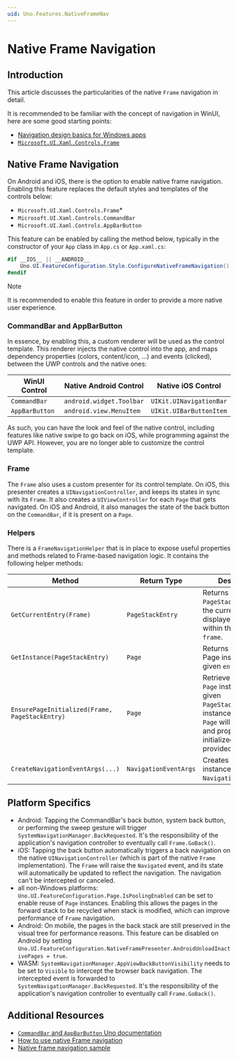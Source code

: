 ```yaml
---
uid: Uno.Features.NativeFrameNav
---
```


# Native Frame Navigation

## Introduction

This article discusses the particularities of the native `Frame` navigation in detail.

It is recommended to be familiar with the concept of navigation in WinUI, here are some good starting points:

- [Navigation design basics for Windows apps](https://learn.microsoft.com/windows/apps/design/basics/navigation-basics)
- [`Microsoft.UI.Xaml.Controls.Frame`](https://learn.microsoft.com/windows/windows-app-sdk/api/winrt/microsoft.ui.xaml.controls.frame)

## Native Frame Navigation

On Android and iOS, there is the option to enable native frame navigation. Enabling this feature replaces the default styles and templates of the controls below:

- `Microsoft.UI.Xaml.Controls.Frame`<superscript>*</superscript>
- `Microsoft.UI.Xaml.Controls.CommandBar`
- `Microsoft.UI.Xaml.Controls.AppBarButton`

This feature can be enabled by calling the method below, typically in the constructor of your `App` class in `App.cs` or `App.xaml.cs`:

```csharp
#if __IOS__ || __ANDROID__
    Uno.UI.FeatureConfiguration.Style.ConfigureNativeFrameNavigation();
#endif
```

> [!NOTE]
> It is recommended to enable this feature in order to provide a more native user experience.

### CommandBar and AppBarButton

In essence, by enabling this, a custom renderer will be used as the control template. This renderer injects the native control into the app, and maps dependency properties (colors, content/icon, ...) and events (clicked), between the UWP controls and the native ones:

WinUI Control|Native Android Control|Native iOS Control
-|-|-
`CommandBar`|`android.widget.Toolbar`|`UIKit.UINavigationBar`
`AppBarButton`|`android.view.MenuItem`|`UIKit.UIBarButtonItem`

As such, you can have the look and feel of the native control, including features like native swipe to go back on iOS, while programming against the UWP API. However, you are no longer able to customize the control template.

### Frame

The `Frame` also uses a custom presenter for its control template.
On iOS, this presenter creates a `UINavigationController`, and keeps its states in sync with its `Frame`. It also creates a `UIViewController` for each `Page` that gets navigated.
On iOS and Android, it also manages the state of the back button on the `CommandBar`, if it is present on a `Page`.

### Helpers

There is a `FrameNavigationHelper` that is in place to expose useful properties and methods related to Frame-based navigation logic. It contains the following helper methods:

Method|Return Type|Description
-|-|-
`GetCurrentEntry(Frame)`|`PageStackEntry`|Returns the `PageStackEntry` for the currently displayed Page within the given `frame`.
`GetInstance(PageStackEntry)`|`Page`|Returns the actual Page instance of the given `entry`.
`EnsurePageInitialized(Frame, PageStackEntry)`|`Page`|Retrieves the current `Page` instance of the given `PageStackEntry`. If no instance exists, the `Page` will be created and properly initialized to the provided `Frame`.
`CreateNavigationEventArgs(...)`|`NavigationEventArgs`|Creates a new instance of `NavigationEventArgs`.

## Platform Specifics

- Android: Tapping the CommandBar's back button, system back button, or performing the sweep gesture will trigger `SystemNavigationManager.BackRequested`. It's the responsibility of the application's navigation controller to eventually call `Frame.GoBack()`.
- iOS: Tapping the back button automatically triggers a back navigation on the native `UINavigationController` (which is part of the native `Frame` implementation). The `Frame` will raise the `Navigated` event, and its state will automatically be updated to reflect the navigation. The navigation can't be intercepted or canceled.
- all non-Windows platforms: `Uno.UI.FeatureConfiguration.Page.IsPoolingEnabled` can be set to enable reuse of `Page` instances. Enabling this allows the pages in the forward stack to be recycled when stack is modified, which can improve performance of `Frame` navigation.
- Android: On mobile, the pages in the back stack are still preserved in the visual tree for performance reasons. This feature can be disabled on Android by setting `Uno.UI.FeatureConfiguration.NativeFramePresenter.AndroidUnloadInactivePages = true`.
- WASM: `SystemNavigationManager.AppViewBackButtonVisibility` needs to be set to `Visible` to intercept the browser back navigation. The intercepted event is forwarded to `SystemNavigationManager.BackRequested`. It's the responsibility of the application's navigation controller to eventually call `Frame.GoBack()`.

## Additional Resources

- [`CommandBar` and `AppBarButton` Uno documentation](../controls/CommandBar.md)
- [How to use native Frame navigation](../guides/native-frame-nav-tutorial.md)
- [Native frame navigation sample](https://github.com/unoplatform/Uno.Samples/tree/master/UI/NativeFrameNav)
